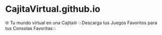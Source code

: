 # CajitaVirtual.github.io
🌐 Tu mundo virtual en una Cajita🌐 💥Descarga tus Juegos Favoritos para tus Consolas Favoritas💥
